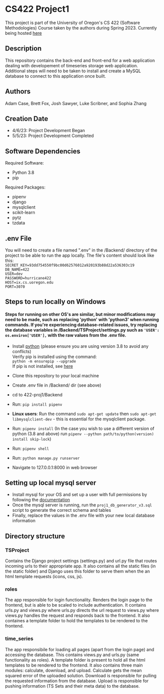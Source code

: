# CS422 Project1
This project is part of the University of Oregon's CS 422 (Software Methodologies) Course taken by the authors during Spring 2023. Currently being hosted [here](http://137.184.183.225:8000/)

## Description
This repository contains the back-end and front-end for a web application dealing with developement of timeseries storage web application. Additional steps will need to be taken to install and create a MySQL database to connect to this application once built.

## Authors
Adam Case, Brett Fox, Josh Sawyer, Luke Scribner, and Sophia Zhang

## Creation Date
* 4/6/23: Project Development Began
* 5/5/23: Project Development Completed

## Software Dependencies
Required Software:
* Python 3.8
* pip

Required Packages:
* pipenv
* django
* mysqlclient
* scikit-learn
* pytz
* tzdata

## .env File
You will need to create a file named ".env" in the /Backend/ directory of the project to be able to run the app locally. The file's content should look like this: \
`SECRET_KEY=93dd754550f9bc00d62576012a920193b88d22a536303c19` \
`DB_NAME=422` \
`USER=dev` \
`PASSWORD=hurricane422` \
`HOST=ix.cs.uoregon.edu` \
`PORT=3070`


## Steps to run locally on Windows
####  Steps for running on other OS's are similar, but minor modifications may need to be made, such as replacing 'python' with 'python3' when running commands. If you're experiencing database-related issues, try replacing the database variables in /Backend/TSProject/settings.py such as `'USER': os.environ['USER'],` with the raw values from the .env file.

* Install [python](https://www.python.org/) (please ensure you are using version 3.8 to avoid any conflicts)\
 Verify pip is installed using the command: \
 `python -m ensurepip --upgrade` \
 If pip is not installed, see [here](https://pip.pypa.io/en/stable/installation/)

* Clone this repository to your local machine
* Create .env file in /Backend/ dir (see above)
* cd to 422-proj1/Backend
* Run: `pip install pipenv`
* **Linux users**: Run the command `sudo apt-get update` then `sudo apt-get libmysqlclient-dev` - this is essential for the mysqlclient package. 
* Run: `pipenv install` (In the case you wish to use a different version of python (3.8 and above) run `pipenv --python path/to/python(version) install skip-lock`) 
* Run: `pipenv shell`
* Run: `python manage.py runserver`
* Navigate to 127.0.0.1:8000 in web browser

## Setting up local mysql server
* Install mysql for your OS and set up a user with full permissions by following the [documentation](https://dev.mysql.com/doc/mysql-getting-started/en/#mysql-getting-started-installing)
* Once the mysql server is running, run the `proj1_db_generator_v3.sql` script to generate the correct schema and tables
* Finally, replace the values in the .env file with your new local database information


## Directory structure
### TSProject
Contains the Django project settings (settings.py) and url.py file that routes incoming urls to their appropriate app. It also contains all the static files (in the static folder) and Django uses this folder to serve them when the an html template requests (icons, css, js).

### roles
The app responsible for login functionality. Renders the login page to the frontend, but is able to be scaled to include authentication. It contains urls.py and views.py where urls.py directs the url request to views.py where views.py handles the request and responds back to the frontend. It also containes a template folder to hold the templates to be rendered to the frontend. 

### time_series
The app responsibile for loading all pages (apart from the login page) and accessing the database. This contains views.py and urls.py (same functionality as roles). A template folder is present to hold all the html templates to be rendered to the frontend. It also contains three main modules: calculate, download, and upload. Calculate gets the mean squared error of the uploaded solution. Download is responsible for pulling the requested information from the database. Upload is responsible for pushing information (TS Sets and their meta data) to the database.

